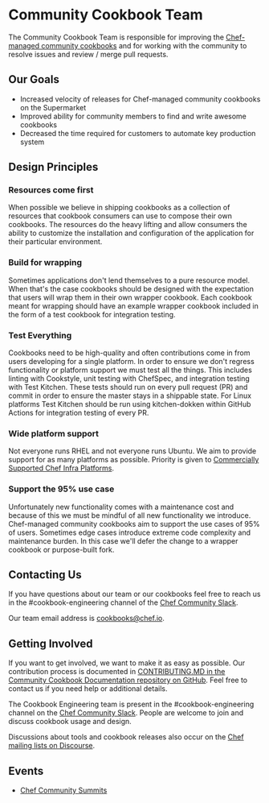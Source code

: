 # Community Cookbook Team

The Community Cookbook Team is responsible for improving the [Chef-managed community cookbooks](https://github.com/chef-cookbooks) and for working with the community to resolve issues and review / merge pull requests.

## Our Goals

- Increased velocity of releases for Chef-managed community cookbooks on the Supermarket
- Improved ability for community members to find and write awesome cookbooks
- Decreased the time required for customers to automate key production system

## Design Principles

### Resources come first

When possible we believe in shipping cookbooks as a collection of resources that cookbook consumers can use to compose their own cookbooks. The resources do the heavy lifting and allow consumers the ability to customize the installation and configuration of the application for their particular environment.

### Build for wrapping

Sometimes applications don't lend themselves to a pure resource model. When that's the case cookbooks should be designed with the expectation that users will wrap them in their own wrapper cookbook. Each cookbook meant for wrapping should have an example wrapper cookbook included in the form of a test cookbook for integration testing.

### Test Everything

Cookbooks need to be high-quality and often contributions come in from users developing for a single platform. In order to ensure we don't regress functionality or platform support we must test all the things. This includes linting with Cookstyle, unit testing with ChefSpec, and integration testing with Test Kitchen. These tests should run on every pull request (PR) and commit in order to ensure the master stays in a shippable state. For Linux platforms Test Kitchen should be run using kitchen-dokken within GitHub Actions for integration testing of every PR.

### Wide platform support

Not everyone runs RHEL and not everyone runs Ubuntu. We aim to provide support for as many platforms as possible. Priority is given to [Commercially Supported Chef Infra Platforms](https://docs.chef.io/platforms/#commercial-support).

### Support the 95% use case

Unfortunately new functionality comes with a maintenance cost and because of this we must be mindful of all new functionality we introduce. Chef-managed community cookbooks aim to support the use cases of 95% of users. Sometimes edge cases introduce extreme code complexity and maintenance burden. In this case we'll defer the change to a wrapper cookbook or purpose-built fork.

## Contacting Us

If you have questions about our team or our cookbooks feel free to reach us in the #cookbook-engineering channel of the [Chef Community Slack](https://community-slack.chef.io/).

Our team email address is [cookbooks@chef.io](mailto:cookbooks@chef.io).

## Getting Involved

If you want to get involved, we want to make it as easy as possible. Our contribution process is documented in [CONTRIBUTING.MD in the Community Cookbook Documentation repository on GitHub](https://github.com/chef-cookbooks/community_cookbook_documentation/blob/master/CONTRIBUTING.MD). Feel free to contact us if you need help or additional details.

The Cookbook Engineering team is present in the #cookbook-engineering channel on the [Chef Community Slack](http://community-slack.chef.io/). People are welcome to join and discuss cookbook usage and design.

Discussions about tools and cookbook releases also occur on the [Chef mailing lists on Discourse](https://discourse.chef.io/).

## Events

- [Chef Community Summits](https://www.chef.io/summits/)
